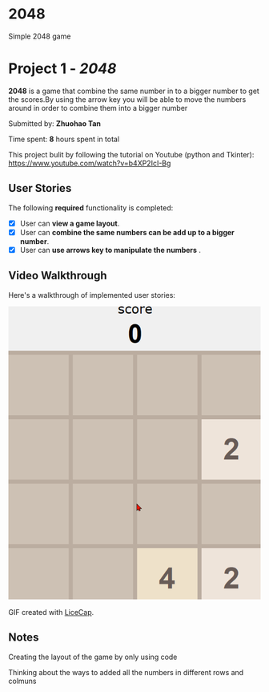 # 2048

Simple 2048 game

# Project 1 - *2048*

**2048** is a game that combine the same number in to a bigger number to get the scores.By using the arrow key you will be able to move the numbers around in order to combine them into a bigger number

Submitted by: **Zhuohao Tan**

Time spent: **8** hours spent in total

This project bulit by following the tutorial on Youtube (python and Tkinter): https://www.youtube.com/watch?v=b4XP2IcI-Bg

## User Stories

The following **required** functionality is completed:

* [x] User can **view a game layout**.
* [x] User can **combine the same numbers can be add up to a bigger number**.
* [x] User can **use arrows key to manipulate the numbers** .

## Video Walkthrough

Here's a walkthrough of implemented user stories:

<img src='2048.gif' title='Video Walkthrough' width='' alt='Video Walkthrough' />

GIF created with [LiceCap](http://www.cockos.com/licecap/).

## Notes

Creating the layout of the game by only using code

Thinking about the ways to added all the numbers in different rows and colmuns
